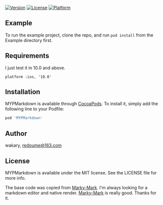 [![Version](https://img.shields.io/cocoapods/v/MYPMarkdown.svg?style=flat)](https://cocoapods.org/pods/MYPMarkdown)
[![License](https://img.shields.io/cocoapods/l/MYPMarkdown.svg?style=flat)](https://cocoapods.org/pods/MYPMarkdown)
[![Platform](https://img.shields.io/cocoapods/p/MYPMarkdown.svg?style=flat)](https://cocoapods.org/pods/MYPMarkdown)

## Example

To run the example project, clone the repo, and run `pod install` from the Example directory first.

## Requirements
I just test it in 10.0 and above.
```
platform :ios, '10.0'
```

## Installation

MYPMarkdown is available through [CocoaPods](https://cocoapods.org). To install
it, simply add the following line to your Podfile:

```ruby
pod 'MYPMarkdown'
```

## Author

wakary, redoume@163.com

## License

MYPMarkdown is available under the MIT license. See the LICENSE file for more info.

The base code was copied from [Marky-Mark](https://github.com/M2Mobi/Marky-Mark).
I'm always looking for a markdown editor and native render.
[Marky-Mark](https://github.com/M2Mobi/Marky-Mark) is really good. Thanks for it.
